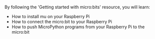 By following the 'Getting started with micro:bits' resource, you will learn:

- How to install mu on your Raspberry Pi
- How to connect the micro:bit to your Raspberry Pi
- How to push MicroPython programs from your Raspberry Pi to the micro:bit

